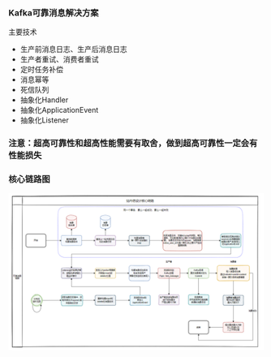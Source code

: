 ### Kafka可靠消息解决方案
主要技术
- 生产前消息日志、生产后消息日志
- 生产者重试、消费者重试
- 定时任务补偿
- 消息幂等
- 死信队列
- 抽象化Handler
- 抽象化ApplicationEvent
- 抽象化Listener
### 注意：超高可靠性和超高性能需要有取舍，做到超高可靠性一定会有性能损失
### 核心链路图
![](img/核心链路.png)

